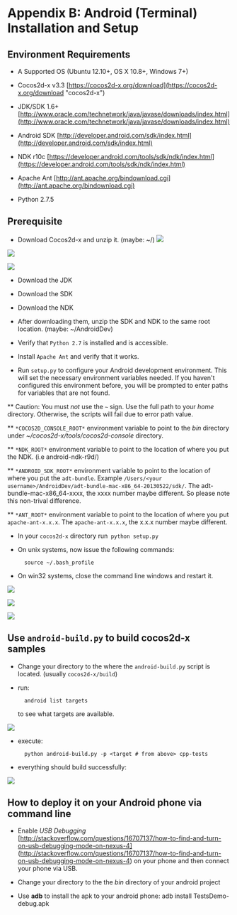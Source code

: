 # Appendix B: Android (Terminal) Installation and Setup

## Environment Requirements
* A Supported OS (Ubuntu 12.10+, OS X 10.8+, Windows 7+)

* Cocos2d-x v3.3 [https://cocos2d-x.org/download](https://cocos2d-x.org/download "cocos2d-x")

* JDK/SDK 1.6+ [http://www.oracle.com/technetwork/java/javase/downloads/index.html](http://www.oracle.com/technetwork/java/javase/downloads/index.html)

* Android SDK [http://developer.android.com/sdk/index.html](http://developer.android.com/sdk/index.html)

* NDK r10c [https://developer.android.com/tools/sdk/ndk/index.html](https://developer.android.com/tools/sdk/ndk/index.html)

* Apache Ant [http://ant.apache.org/bindownload.cgi](http://ant.apache.org/bindownload.cgi)

* Python 2.7.5

## Prerequisite
* Download Cocos2d-x and unzip it. (maybe: ~/)
![](B-img/1.png "")

![](B-img/2.png "")

![](B-img/3.png "")

* Download the JDK

* Download the SDK

* Download the NDK

* After downloading them, unzip the SDK and NDK to the same root location.
(maybe: ~/AndroidDev)

* Verify that `Python 2.7` is installed and is accessible.

* Install `Apache Ant` and verify that it works.

* Run `setup.py` to configure your Android development environment. This will
set the necessary environment variables needed. If you haven't configured this
environment before, you will be prompted to enter paths for variables that are
not found.

** Caution: You must *not* use the `~` sign. Use the full path to your *home*
directory. Otherwise, the scripts will fail due to error path value.

** `*COCOS2D_CONSOLE_ROOT*` environment variable to point to the *bin* directory
under *~/cocos2d-x/tools/cocos2d-console* directory.

** `*NDK_ROOT*` environment variable to point to the location of where you put
the NDK. (i.e android-ndk-r9d/)

** `*ANDROID_SDK_ROOT*` environment variable to point to the location of where
you put the `adt-bundle`.  Example `/Users/<your username>/AndroidDev/adt-bundle-mac-x86_64-20130522/sdk/`.
The adt-bundle-mac-x86_64-xxxx, the xxxx number maybe different. So please note
this non-trival difference.

** `*ANT_ROOT*` environment variable to point to the location of where you put
`apache-ant-x.x.x`.  The `apache-ant-x.x.x`, the x.x.x number maybe different.

* In your `cocos2d-x` directory run` python setup.py`

* On unix systems, now issue the following commands:

		source ~/.bash_profile

* On win32 systems, close the command line windows and restart it.

![](B-img/setuppy01.png "")

![](B-img/setuppy02.png "")

![](B-img/setuppy03.png "")

## Use `android-build.py` to build cocos2d-x samples

* Change your directory to the where the `android-build.py` script is located.
(usually `cocos2d-x/build`)

* run:

		android list targets

	to see what targets are available.

![](B-img/android-list-targets1.png "")

* execute:

		python android-build.py -p <target # from above> cpp-tests

* everything should build successfully:

![](B-img/buildsuccess.png "")

## How to deploy it on your Android phone via command line

* Enable *USB Debugging* [http://stackoverflow.com/questions/16707137/how-to-find-and-turn-on-usb-debugging-mode-on-nexus-4]
(http://stackoverflow.com/questions/16707137/how-to-find-and-turn-on-usb-debugging-mode-on-nexus-4)
on your phone and then connect your phone via USB.

* Change your directory to the the *bin* directory of your android project

* Use **adb** to install the apk to your android phone:
		adb install TestsDemo-debug.apk
